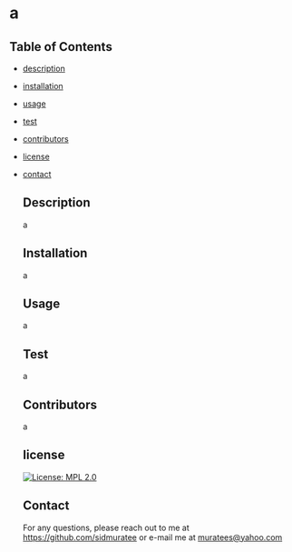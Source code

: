 
# a
    
## Table of Contents
* [description](description)
* [installation](#installation)
* [usage](#usage)
* [test](#test)
* [contributors](#contributors)
* [license](#license)
* [contact](#contact)
    
    ## Description
    a
    
    ## Installation
    a
    
    ## Usage
    a
    
    ## Test
    a
    
    ## Contributors
    a
    
    ## license
    [![License: MPL 2.0](https://img.shields.io/badge/License-MPL_2.0-brightgreen.svg)](https://opensource.org/licenses/MPL-2.0)
    
    
    ## Contact
    For any questions, please reach out to me at https://github.com/sidmuratee
    or e-mail me at muratees@yahoo.com